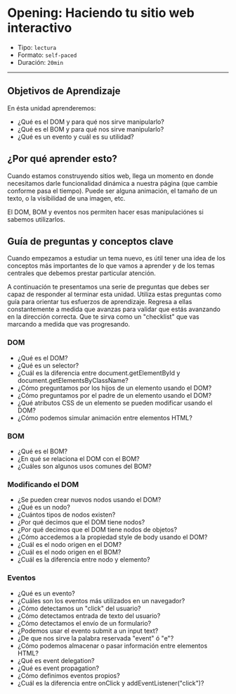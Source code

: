 # Opening: Haciendo tu sitio web interactivo

- Tipo: `lectura`
- Formato: `self-paced`
- Duración: `20min`

***

## Objetivos de Aprendizaje

En ésta unidad aprenderemos:

- ¿Qué es el DOM y para qué nos sirve manipularlo?
- ¿Qué es el BOM y para qué nos sirve manipularlo?
- ¿Qué es un evento y cuál es su utilidad?

## ¿Por qué aprender esto?

Cuando estamos construyendo sitios web, llega un momento en donde necesitamos
darle funcionalidad dinámica a nuestra página (que cambie conforme pasa el
tiempo). Puede ser alguna animación, el tamaño de un texto, o la visibilidad de
una imagen, etc.

El DOM, BOM y eventos nos permiten hacer esas manipulaciónes si sabemos
utilizarlos.

## Guía de preguntas y conceptos clave

Cuando empezamos a estudiar un tema nuevo, es útil tener una idea de los
conceptos más importantes de lo que vamos a aprender y de los temas centrales
que debemos prestar particular atención.

A continuación te presentamos una serie de preguntas que debes ser capaz de
responder al terminar esta unidad. Utiliza estas preguntas como guía para
orientar tus esfuerzos de aprendizaje. Regresa a ellas constantemente a medida
que avanzas para validar que estás avanzando en la dirección correcta. Que te
sirva como un "checklist" que vas marcando a medida que vas progresando.

### DOM

- ¿Qué es el DOM?
- ¿Qué es un selector?
- ¿Cuál es la diferencia entre document.getElementById y
  document.getElementsByClassName?
- ¿Cómo preguntamos por los hijos de un elemento usando el DOM?
- ¿Cómo preguntamos por el padre de un elemento usando el DOM?
- ¿Qué atributos CSS de un elemento se pueden modificar usando el DOM?
- ¿Cómo podemos simular animación entre elementos HTML?

### BOM

- ¿Qué es el BOM?
- ¿En qué se relaciona el DOM con el BOM?
- ¿Cuáles son algunos usos comunes del BOM?

### Modificando el DOM

- ¿Se pueden crear nuevos nodos usando el DOM?
- ¿Qué es un nodo?
- ¿Cuántos tipos de nodos existen?
- ¿Por qué decimos que el DOM tiene nodos?
- ¿Por qué decimos que el DOM tiene nodos de objetos?
- ¿Cómo accedemos a la propiedad style de body usando el DOM?
- ¿Cuál es el nodo origen en el DOM?
- ¿Cuál es el nodo origen en el BOM?
- ¿Cuál es la diferencia entre nodo y elemento?

### Eventos

- ¿Qué es un evento?
- ¿Cuáles son los eventos más utilizados en un navegador?
- ¿Cómo detectamos un "click" del usuario?
- ¿Cómo detectamos entrada de texto del usuario?
- ¿Cómo detectamos el envío de un formulario?
- ¿Podemos usar el evento submit a un input text?
- ¿De que nos sirve la palabra reservada "event" ó "e"?
- ¿Cómo podemos almacenar o pasar información entre elementos HTML?
- ¿Qué es event delegation?
- ¿Qué es event propagation?
- ¿Cómo definimos eventos propios?
- ¿Cuál es la diferencia entre onClick y addEventListener("click")?
